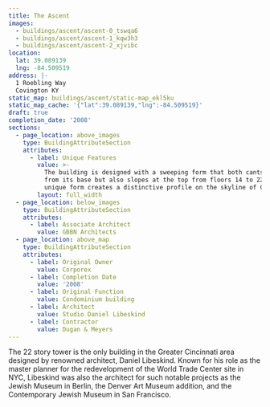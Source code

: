 ```yaml
---
title: The Ascent
images:
  - buildings/ascent/ascent-0_tswqa6
  - buildings/ascent/ascent-1_kqw3h3
  - buildings/ascent/ascent-2_xjvibc
location:
  lat: 39.089139
  lng: -84.509519
address: |-
  1 Roebling Way
  Covington KY
static_map: buildings/ascent/static-map_ekl5ku
static_map_cache: '{"lat":39.089139,"lng":-84.509519}'
draft: true
completion_date: '2008'
sections:
  - page_location: above_images
    type: BuildingAttributeSection
    attributes:
      - label: Unique Features
        value: >-
          The building is designed with a sweeping form that both cants outward
          from its base but also slopes at the top from floors 14 to 22.  Its
          unique form creates a distinctive profile on the skyline of Covington.
        layout: full_width
  - page_location: below_images
    type: BuildingAttributeSection
    attributes:
      - label: Associate Architect
        value: GBBN Architects
  - page_location: above_map
    type: BuildingAttributeSection
    attributes:
      - label: Original Owner
        value: Corporex
      - label: Completion Date
        value: '2008'
      - label: Original Function
        value: Condominium building
      - label: Architect
        value: Studio Daniel Libeskind
      - label: Contractor
        value: Dugan & Meyers
---
```


The 22 story tower is the only building in the Greater Cincinnati area designed by renowned architect, Daniel Libeskind. Known for his role as the master planner for the redevelopment of the World Trade Center site in NYC, Libeskind was also the architect for such notable projects as the Jewish Museum in Berlin, the Denver Art Museum addition, and the Contemporary Jewish Museum in San Francisco.
